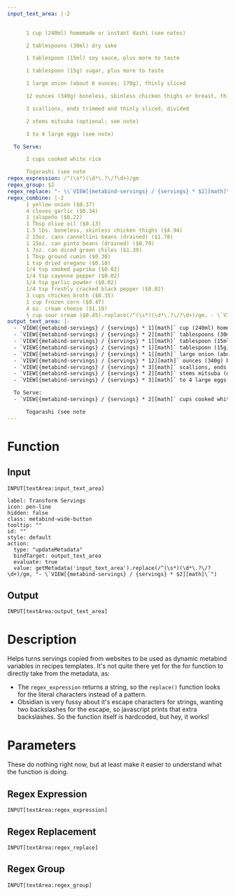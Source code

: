 ```yaml
---
input_text_area: |-2
  

      1 cup (240ml) homemade or instant dashi (see notes)

      2 tablespoons (30ml) dry sake

      1 tablespoon (15ml) soy sauce, plus more to taste

      1 tablespoon (15g) sugar, plus more to taste

      1 large onion (about 6 ounces; 170g), thinly sliced

      12 ounces (340g) boneless, skinless chicken thighs or breast, thinly sliced

      3 scallions, ends trimmed and thinly sliced, divided

      2 stems mitsuba (optional; see note)

      3 to 4 large eggs (see note)

  To Serve:

      2 cups cooked white rice

      Togarashi (see note
regex_expression: /^(\s*)(\d*\.?\/?\d+)/gm
regex_group: $2
regex_replace: "- \\`VIEW[{metabind-servings} / {servings} * $2][math]\\`"
regex_combine: |-2
      1 yellow onion ($0.37)
      4 cloves garlic ($0.34)
      1 jalapeño ($0.22)
      1 Tbsp olive oil ($0.13)
      1.5 lbs. boneless, skinless chicken thighs ($4.94)
      2 15oz. cans cannellini beans (drained) ($1.78)
      1 15oz. can pinto beans (drained) ($0.79)
      1 7oz. can diced green chiles ($1.39)
      1 Tbsp ground cumin ($0.30)
      1 tsp dried oregano ($0.10)
      1/4 tsp smoked paprika ($0.02)
      1/4 tsp cayenne pepper ($0.02)
      1/4 tsp garlic powder ($0.02)
      1/4 tsp freshly cracked black pepper ($0.02)
      3 cups chicken broth ($0.35)
      1 cup frozen corn ($0.47)
      4 oz. cream cheese ($1.10)
      ½ cup sour cream ($0.45).replace(/^(\s*)(\d*\.?\/?\d+)/gm, - \`VIEW[{metabind-servings} / {servings} * $2][math]\`)
output_text_area: |-
  - `VIEW[{metabind-servings} / {servings} * 1][math]` cup (240ml) homemade or instant dashi (see notes)
  - `VIEW[{metabind-servings} / {servings} * 2][math]` tablespoons (30ml) dry sake
  - `VIEW[{metabind-servings} / {servings} * 1][math]` tablespoon (15ml) soy sauce, plus more to taste
  - `VIEW[{metabind-servings} / {servings} * 1][math]` tablespoon (15g) sugar, plus more to taste
  - `VIEW[{metabind-servings} / {servings} * 1][math]` large onion (about 6 ounces; 170g), thinly sliced
  - `VIEW[{metabind-servings} / {servings} * 12][math]` ounces (340g) boneless, skinless chicken thighs or breast, thinly sliced
  - `VIEW[{metabind-servings} / {servings} * 3][math]` scallions, ends trimmed and thinly sliced, divided
  - `VIEW[{metabind-servings} / {servings} * 2][math]` stems mitsuba (optional; see note)
  - `VIEW[{metabind-servings} / {servings} * 3][math]` to 4 large eggs (see note)

  To Serve:
  - `VIEW[{metabind-servings} / {servings} * 2][math]` cups cooked white rice

      Togarashi (see note
---
```

# Function
## Input
`INPUT[textArea:input_text_area]`
```meta-bind-button
label: Transform Servings
icon: pen-line
hidden: false
class: metabind-wide-button
tooltip: ""
id: ""
style: default
action:
  type: "updateMetadata"
  bindTarget: output_text_area
  evaluate: true
  value: getMetadata('input_text_area').replace(/^(\s*)(\d*\.?\/?\d+)/gm, "- \`VIEW[{metabind-servings} / {servings} * $2][math]\`")
```
## Output
`INPUT[textArea:output_text_area]`
# Description
Helps turns servings copied from websites to be used as dynamic metabind variables in recipes templates. It's not quite there yet for the for function to directly take from the metadata, as:
- The `regex_expression` returns a string, so the `replace()` function looks for the literal characters instead of a pattern.
- Obsidian is very fussy about it's escape characters for strings, wanting two backslashes for the escape, so javascript prints that extra backslashes.
So the function itself is hardcoded, but hey, it works!
# Parameters
These do nothing right now, but at least make it easier to understand what the function is doing.
## Regex Expression
`INPUT[textArea:regex_expression]`
## Regex Replacement
`INPUT[textArea:regex_replace]`
## Regex Group
`INPUT[textArea:regex_group]`